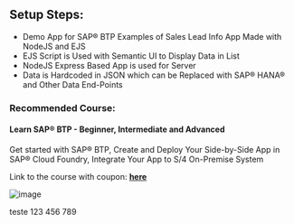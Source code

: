  
## Setup Steps:

- Demo App for SAP® BTP Examples of Sales Lead Info App Made with NodeJS and EJS
- EJS Script is Used with Semantic UI to Display Data in List
- NodeJS Express Based App is used for Server
- Data is Hardcoded in JSON which can be Replaced with SAP® HANA® and Other Data End-Points

### Recommended Course:
#### Learn SAP® BTP - Beginner, Intermediate and Advanced

Get started with SAP® BTP, Create and Deploy Your Side-by-Side App in SAP® Cloud Foundry, Integrate Your App to S/4 On-Premise System

Link to the course with coupon:  **[here](https://www.ui5cn.com/enroll/1542708?price_id=1921785&coupon=scpbtpyearly38493649246)**

![image](https://user-images.githubusercontent.com/6703372/188075294-74da53a5-9884-4274-8671-b94739a82b10.png)

teste 123 456 789